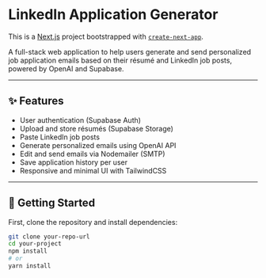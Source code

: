# LinkedIn Application Generator

This is a [Next.js](https://nextjs.org) project bootstrapped with [`create-next-app`](https://nextjs.org/docs/app/api-reference/cli/create-next-app).

A full-stack web application to help users generate and send personalized job application emails based on their résumé and LinkedIn job posts, powered by OpenAI and Supabase.

---

## ✨ Features

- User authentication (Supabase Auth)
- Upload and store résumés (Supabase Storage)
- Paste LinkedIn job posts
- Generate personalized emails using OpenAI API
- Edit and send emails via Nodemailer (SMTP)
- Save application history per user
- Responsive and minimal UI with TailwindCSS

---

## 🚀 Getting Started

First, clone the repository and install dependencies:

```bash
git clone your-repo-url
cd your-project
npm install
# or
yarn install
```
